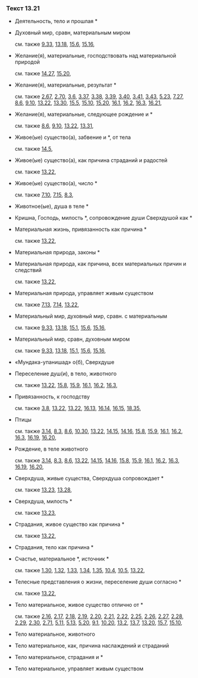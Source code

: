 ### Текст 13.21
	
- Деятельность, тело и прошлая *

	
- Духовный мир, сравн, материальным миром

	см. также  [9.33](../09/0933.md),  [13.18](../13/1318.md),  [15.6](../15/1506.md),  [15.16](../15/1516.md), 
	
- Желание(я), материальные, господствовать над материальной природой

	см. также  [14.27](../14/1427.md),  [15.20](../15/1520.md), 
	
- Желание(я), материальные, результат *

	см. также  [2.67](../02/0267.md),  [2.70](../02/0270.md),  [3.6](../03/0306.md),  [3.37](../03/0337.md),  [3.38](../03/0338.md),  [3.39](../03/0339.md),  [3.40](../03/0340.md),  [3.41](../03/0341.md),  [3.43](../03/0343.md),  [5.23](../05/0523.md),  [7.27](../07/0727.md),  [8.6](../08/0806.md),  [9.10](../09/0910.md),  [13.22](../13/1322.md),  [13.30](../13/1330.md),  [15.5](../15/1505.md),  [15.10](../15/1510.md),  [15.20](../15/1520.md),  [16.1](../16/1601.md),  [16.2](../16/1602.md),  [16.3](../16/1603.md),  [16.21](../16/1621.md), 
	
- Желание(я), материальные, следующее рождение и *

	см. также  [8.6](../08/0806.md),  [9.10](../09/0910.md),  [13.22](../13/1322.md),  [13.31](../13/1331.md), 
	
- Живое(ые) существо(а), забвение и *, от тела

	см. также  [14.5](../14/1405.md), 
	
- Живое(ые) существо(а), как причина страданий и радостей

	см. также  [13.22](../13/1322.md), 
	
- Живое(ые) существо(а), число *

	см. также  [7.10](../07/0710.md),  [7.15](../07/0715.md),  [8.3](../08/0803.md), 
	
- Животное(ые), душа в теле *

	
- Кришна, Господь, милость *, сопровождение души Сверхдушой как *

	
- Материальная жизнь, привязанность как причина *

	см. также  [13.22](../13/1322.md), 
	
- Материальная природа, законы *

	
- Материальная природа, как причина, всех материальных причин и следствий

	см. также  [13.22](../13/1322.md), 
	
- Материальная природа, управляет живым существом

	см. также  [7.13](../07/0713.md),  [7.14](../07/0714.md),  [13.22](../13/1322.md), 
	
- Материальный мир, духовный мир, сравн. с материальным

	см. также  [9.33](../09/0933.md),  [13.18](../13/1318.md),  [15.1](../15/1501.md),  [15.6](../15/1506.md),  [15.16](../15/1516.md), 
	
- Материальный мир, сравн, духовным миром

	см. также  [9.33](../09/0933.md),  [13.18](../13/1318.md),  [15.1](../15/1501.md),  [15.6](../15/1506.md),  [15.16](../15/1516.md), 
	
- «Мундака-упанишад» о(б), Сверхдуше

	
- Переселение душ(и), в тело, животного

	см. также  [13.22](../13/1322.md),  [15.8](../15/1508.md),  [15.9](../15/1509.md),  [16.1](../16/1601.md),  [16.2](../16/1602.md),  [16.3](../16/1603.md), 
	
- Привязанность, к господству

	см. также  [3.8](../03/0308.md),  [13.22](../13/1322.md),  [13.22](../13/1322.md),  [16.13](../16/1613.md),  [16.14](../16/1614.md),  [16.15](../16/1615.md),  [18.35](../18/1835.md), 
	
- Птицы

	см. также  [3.14](../03/0314.md),  [8.3](../08/0803.md),  [8.6](../08/0806.md),  [10.30](../10/1030.md),  [13.22](../13/1322.md),  [14.15](../14/1415.md),  [14.16](../14/1416.md),  [15.8](../15/1508.md),  [15.9](../15/1509.md),  [16.1](../16/1601.md),  [16.2](../16/1602.md),  [16.3](../16/1603.md),  [16.19](../16/1619.md),  [16.20](../16/1620.md), 
	
- Рождение, в теле животного

	см. также  [3.14](../03/0314.md),  [8.3](../08/0803.md),  [8.6](../08/0806.md),  [13.22](../13/1322.md),  [14.15](../14/1415.md),  [14.16](../14/1416.md),  [15.8](../15/1508.md),  [15.9](../15/1509.md),  [16.1](../16/1601.md),  [16.2](../16/1602.md),  [16.3](../16/1603.md),  [16.19](../16/1619.md),  [16.20](../16/1620.md), 
	
- Сверхдуша, живые существа, Сверхдуша сопровождает *

	см. также  [13.23](../13/1323.md),  [13.28](../13/1328.md), 
	
- Сверхдуша, милость *

	см. также  [13.23](../13/1323.md), 
	
- Страдания, живое существо как причина *

	см. также  [13.22](../13/1322.md), 
	
- Страдания, тело как причина *

	
- Счастье, материальное *, источник *

	см. также  [1.30](../01/0130.md),  [1.32](../01/0132.md),  [1.33](../01/0133.md),  [1.34](../01/0134.md),  [1.35](../01/0135.md),  [10.4](../10/1004.md),  [10.5](../10/1005.md),  [13.22](../13/1322.md), 
	
- Телесные представления о жизни, переселение души согласно *

	см. также  [13.22](../13/1322.md), 
	
- Тело материальное, живое существо отлично от *

	см. также  [2.16](../02/0216.md),  [2.17](../02/0217.md),  [2.18](../02/0218.md),  [2.19](../02/0219.md),  [2.20](../02/0220.md),  [2.21](../02/0221.md),  [2.22](../02/0222.md),  [2.25](../02/0225.md),  [2.26](../02/0226.md),  [2.27](../02/0227.md),  [2.28](../02/0228.md),  [2.29](../02/0229.md),  [2.30](../02/0230.md),  [2.71](../02/0271.md),  [5.11](../05/0511.md),  [5.13](../05/0513.md),  [5.20](../05/0520.md),  [9.1](../09/0901.md),  [10.20](../10/1020.md),  [13.2](../13/1302.md),  [13.7](../13/1307.md),  [13.20](../13/1320.md),  [15.7](../15/1507.md),  [15.10](../15/1510.md), 
	
- Тело материальное, животного

	
- Тело материальное, как, причина наслаждений и страданий

	
- Тело материальное, страдания и *

	
- Тело материальное, управляет живым существом

